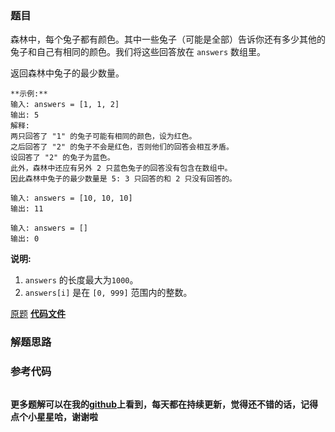 ### 题目
森林中，每个兔子都有颜色。其中一些兔子（可能是全部）告诉你还有多少其他的兔子和自己有相同的颜色。我们将这些回答放在 `answers` 数组里。

返回森林中兔子的最少数量。

    
    
    **示例:**
    输入: answers = [1, 1, 2]
    输出: 5
    解释:
    两只回答了 "1" 的兔子可能有相同的颜色，设为红色。
    之后回答了 "2" 的兔子不会是红色，否则他们的回答会相互矛盾。
    设回答了 "2" 的兔子为蓝色。
    此外，森林中还应有另外 2 只蓝色兔子的回答没有包含在数组中。
    因此森林中兔子的最少数量是 5: 3 只回答的和 2 只没有回答的。
    
    输入: answers = [10, 10, 10]
    输出: 11
    
    输入: answers = []
    输出: 0
    

**说明:**

  1. `answers` 的长度最大为`1000`。
  2. `answers[i]` 是在 `[0, 999]` 范围内的整数。

[原题](https://leetcode-cn.com/problems/rabbits-in-forest/)    **[代码文件]()**


### 解题思路




### 参考代码

```go


```




**更多题解可以在我的[github](https://github.com/LZH139/leetcode_Go)上看到，每天都在持续更新，觉得还不错的话，记得点个小星星哈，谢谢啦**

